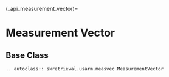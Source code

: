 (_api_measurement_vector)=
# Measurement Vector

## Base Class
```{eval-rst}
.. autoclass:: skretrieval.usarm.measvec.MeasurementVector

```
